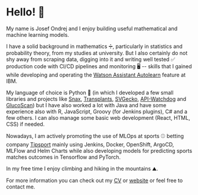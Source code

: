 # Hello! 👋

My name is Josef Ondrej and I enjoy building useful mathematical and machine learning models.

I have a solid background in mathematics ➗, particularly in statistics and probability theory, from my studies at
university. But I also certainly do not shy away from scraping data, digging into it and writing well tested ✅
production code with CI/CD pipelines and monitoring 🖥 -- skills that I gained while developing and operating
the [Watson Assistant Autolearn](https://cloud.ibm.com/docs/watson-assistant?topic=watson-assistant-autolearn) feature
at IBM.

My language of choice is Python 🐍 (in which I developed a few small libraries and projects
like [Snax](https://github.com/josefondrej/snax), [Transplants](https://github.com/josefondrej/transplants), [SVGecko](https://github.com/josefondrej/svgecko),
[API-Watchdog](https://github.com/josefondrej/api-watchdog) and [GlucoScan](https://github.com/josefondrej/glucoscan))
but I have also worked a lot with Java and have some experience also with
R, JavaScript, Groovy (for Jenkins plugins), C# and a few others.
I can also manage some basic web development (React, HTML, CSS) if needed.

Nowadays, I am actively promoting the use of MLOps at sports ⚾ betting company [Tipsport](https://www.tipsport.cz/)
mainly using Jenkins, Docker, OpenShift, ArgoCD, MLFlow and Helm Charts while also developing models for predicting
sports matches outcomes in Tensorflow and PyTorch.

In my free time I enjoy climbing and hiking in the mountains ⛰️.

For more information you can check out my [CV](http://josefondrej.com/Josef_Ondrej_CV.pdf)
or [website](http://josefondrej.com/) or feel free to contact me.
